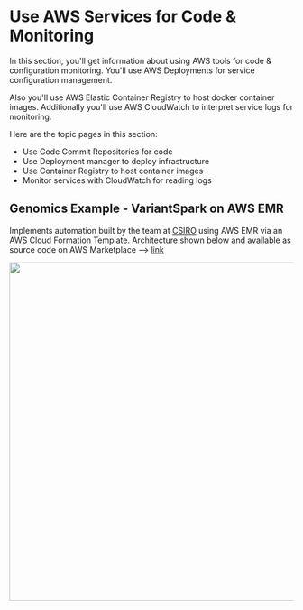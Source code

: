 # Use AWS Services for Code & Monitoring

In this section, you'll get information about using AWS tools for code & configuration monitoring.  You'll use AWS Deployments for service configuration management.  

Also you'll use AWS Elastic Container Registry to host docker container images.  Additionally you'll use AWS CloudWatch to interpret service logs for monitoring.


Here are the topic pages in this section:

- Use Code Commit Repositories for code 
- Use Deployment manager to deploy infrastructure
- Use Container Registry to host container images
- Monitor services with CloudWatch for reading logs

## Genomics Example - VariantSpark on AWS EMR

Implements automation built by the team at [CSIRO](https://bioinformatics.csiro.au) using AWS EMR via an AWS Cloud Formation Template. Architecture shown below and available as source code on AWS Marketplace --> [link](https://aws.amazon.com/marketplace/pp/prodview-pgna4dj6xqqde#pdp-usage)

<img src="https://github.com/lynnlangit/aws-for-bioinformatics/blob/main/6_Automation-KELLY/images/csrio-vs-emr.png" width=600>

